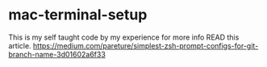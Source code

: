 # mac-terminal-setup
This is my self taught code by my experience
for more info READ this article. https://medium.com/pareture/simplest-zsh-prompt-configs-for-git-branch-name-3d01602a6f33
